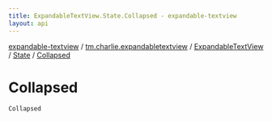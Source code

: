 ```yaml
---
title: ExpandableTextView.State.Collapsed - expandable-textview
layout: api
---
```


<div class='api-docs-breadcrumbs'><a href="../../../index.html">expandable-textview</a> / <a href="../../index.html">tm.charlie.expandabletextview</a> / <a href="../index.html">ExpandableTextView</a> / <a href="index.html">State</a> / <a href=".">Collapsed</a></div>

# Collapsed

<div class="signature"><code><span class="identifier">Collapsed</span></code></div>
